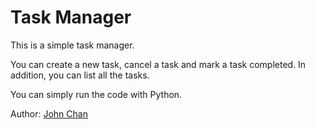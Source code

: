 # Task Manager

This is a simple task manager.

You can create a new task, cancel a task and mark a task completed. In addition, you can list all the tasks.

You can simply run the code with Python.

Author:
<a href="https://github.com/superjohn1987">John Chan</a>
